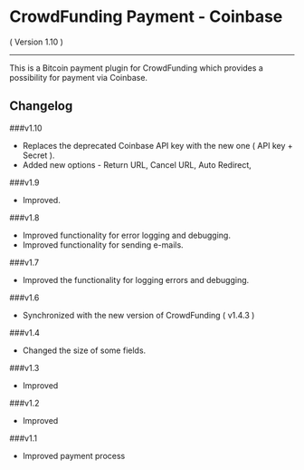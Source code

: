 CrowdFunding Payment - Coinbase
==========================
( Version 1.10 )
- - -

This is a Bitcoin payment plugin for CrowdFunding which provides a possibility for payment via Coinbase.

Changelog
---------

###v1.10
* Replaces the deprecated Coinbase API key with the new one ( API key + Secret ).
* Added new options - Return URL, Cancel URL, Auto Redirect, 

###v1.9
* Improved.

###v1.8
* Improved functionality for error logging and debugging.
* Improved functionality for sending e-mails.

###v1.7
* Improved the functionality for logging errors and debugging. 

###v1.6
* Synchronized with the new version of CrowdFunding ( v1.4.3 )

###v1.4
* Changed the size of some fields.

###v1.3
* Improved

###v1.2
* Improved

###v1.1
* Improved payment process